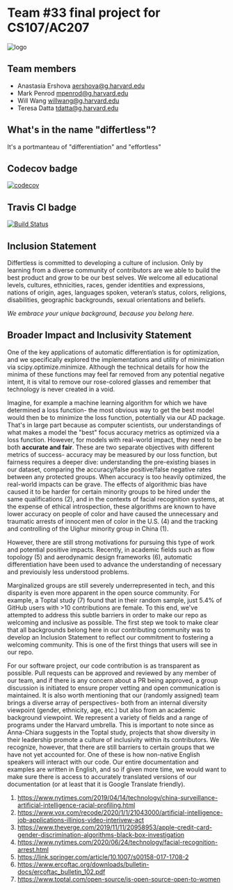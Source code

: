 # Team #33 final project for CS107/AC207

![logo](./docs/img/differtless_log.png)

## Team members

* Anastasia Ershova aershova@g.harvard.edu
* Mark Penrod mpenrod@g.harvard.edu
* Will Wang willwang@g.harvard.edu
* Teresa Datta tdatta@g.harvard.edu

## What's in the name "differtless"?

It's a portmanteau of "differentiation" and "effortless"

## Codecov badge

[![codecov](https://codecov.io/gh/differtless/cs107-FinalProject/branch/master/graph/badge.svg?token=AN6QT71WV9)](https://codecov.io/gh/differtless/cs107-FinalProject)

## Travis CI badge

[![Build Status](https://travis-ci.com/differtless/cs107-FinalProject.svg?token=ZrM8oyab1Y4rgKUpwoqF&branch=master)](https://travis-ci.com/differtless/cs107-FinalProject)

## Inclusion Statement 
Differtless is committed to developing a culture of inclusion. Only by learning from a diverse community of contributors are we able to build the best product and grow to be our best selves. We welcome all educational levels, cultures, ethnicities, races, gender identities and expressions, nations of origin, ages, languages spoken, veteran’s status, colors, religions, disabilities, geographic backgrounds, sexual orientations and beliefs.

*We embrace your unique background, because you belong here.*

## Broader Impact and Inclusivity Statement

One of the key applications of automatic differentiation is for optimization, and we specifically explored the implementations and utility of minimization via scipy.optimize.minimize. Although the technical details for how the minima of these functions may feel far removed from any potential negative intent, it is vital to remove our rose-colored glasses and remember that technology is never created in a void. 

Imagine, for example a machine learning algorithm for which we have determined a loss function- the most obvious way to get the best model would then be to minimize the loss function, potentially via our AD package. That's in large part because as computer scientists, our understandings of what makes a model the "best" focus accuracy metrics as optimized via a loss function. However, for models with real-world impact, they need to be both **accurate and fair**. These are two separate objectives with different metrics of success- accuracy may be measured by our loss function, but fairness requires a deeper dive:  understanding the pre-existing biases in our dataset, comparing the accuracy/false positive/false negative rates between any protected groups. 
When accuracy is too heavily optimized, the real-world impacts can be grave. The effects of algorithmic bias have caused it to be harder for certain minority groups to be hired under the same qualifications (2), and in the contexts of facial recognition systems, at the expense of ethical introspection, these algorithms are known to have lower accuracy on people of color and have caused the unnecessary and traumatic arrests of innocent men of color in the U.S. (4) and the tracking and controlling of the Uighur minority group in China (1).

However, there are still strong motivations for pursuing this type of work and potential positive impacts. Recently, in academic fields such as flow topology (5) and aerodynamic design frameworks (6), automatic differentiation have been used to advance the understanding of necessary and previouisly less understood problems.

Marginalized groups are still severely underrepresented in tech, and this disparity is even more apparent in the open source community. 
For example, a Toptal study (7) found that in their random sample, just 5.4% of GitHub users with >10 contributions are female.
To this end, we've attempted to address this subtle barriers in order to make our repo as welcoming and inclusive as possible. The first step we took to make clear that all backgrounds belong here in our contributing community was to develop an Inclusion Statement to reflect our commitment to fostering a welcoming community. This is one of the first things that users will see in our repo. 

For our software project, our code contribution is as transparent as possible. Pull requests can be approved and reviewed by any member of our team, and if there is any concern about a PR being approved, a group discussion is initiated to ensure proper vetting and open communication is maintained. 
It is also worth mentioning that our (randomly assigned) team brings a diverse array of perspectives- both from an internal diversity viewpoint (gender, ethnicity, age, etc.) but also from an academic background viewpoint. We represent a variety of fields and a range of programs under the Harvard umbrella.
This is important to note since as Anna-Chiara suggests in the Toptal study, projects that show diversity in their leadership promote a culture of inclusivity within its contributors. 
We recognize, however, that there are still barriers to certain groups that we have not yet accounted for. One of these is how non-native English speakers will interact with our code. Our entire documentation and examples are written in English, and so if given more time, we would want to make sure there is access to accurately translated versions of our documentation (or at least that it is Google Translate friendly).



1. https://www.nytimes.com/2019/04/14/technology/china-surveillance-artificial-intelligence-racial-profiling.html
2. https://www.vox.com/recode/2020/1/1/21043000/artificial-intelligence-job-applications-illinios-video-interivew-act
3. https://www.theverge.com/2019/11/11/20958953/apple-credit-card-gender-discrimination-algorithms-black-box-investigation
4. https://www.nytimes.com/2020/06/24/technology/facial-recognition-arrest.html
5. https://link.springer.com/article/10.1007/s00158-017-1708-2
6. https://www.ercoftac.org/downloads/bulletin-docs/ercoftac_bulletin_102.pdf 
7. https://www.toptal.com/open-source/is-open-source-open-to-women 